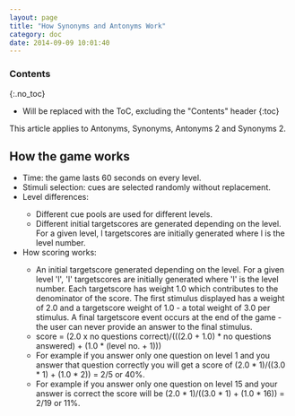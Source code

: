 ```yaml
---
layout: page
title: "How Synonyms and Antonyms Work"
category: doc
date: 2014-09-09 10:01:40
---
```


### Contents
{:.no_toc}

* Will be replaced with the ToC, excluding the "Contents" header
{:toc}

<p>
This article applies to Antonyms, Synonyms, Antonyms 2 and Synonyms 2.
</p>

## How the game works
<p>
<ul>
<li>Time: the game lasts 60 seconds on every level.</li>
<li>Stimuli selection: cues are selected randomly without replacement. </li>
<li>Level differences: </li>
<ul>
<li>Different cue pools are used for different levels.</li>
<li>Different initial targetscores are generated depending on the level. For a given level, l  targetscores are initially generated where l is the level number.</li>
</ul>
<li>How scoring works:</li>
<ul>
<li>An initial targetscore generated depending on the level. For a given level 'l', 'l' targetscores are initially generated where 'l' is the level number. Each targetscore has weight 1.0 which contributes to the denominator of the score. The first stimulus displayed has a weight of 2.0 and a targetscore weight of 1.0 - a total weight of 3.0 per stimulus. A final targetscore event occurs at the end of the game - the user can never provide an answer to the final stimulus. </li>
<li>score = (2.0 x no questions correct)/(((2.0 + 1.0)  * no questions answered) + (1.0 * (level no. + 1)))</li>
<li>For example if you answer only one question on level 1 and you answer that question correctly you will get a score of (2.0 * 1)/((3.0 * 1) + (1.0 * 2)) = 2/5 or 40%.</li>
<li>For example if you answer only one question on level 15 and your answer is correct the score will be (2.0 * 1)/((3.0 * 1) + (1.0 * 16)) = 2/19 or 11%.</li>
</ul>
</ul>
</p>


